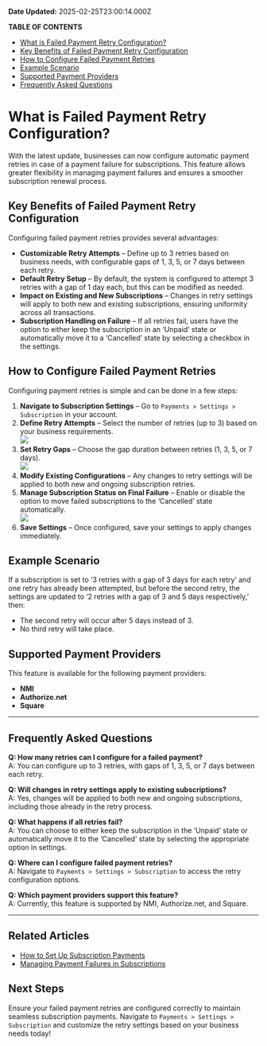 **Date Updated:** 2025-02-25T23:00:14.000Z

**TABLE OF CONTENTS**

* [What is Failed Payment Retry Configuration?](#What-is-Failed-Payment-Retry-Configuration?)[](#Key-Benefits-of-Failed-Payment-Retry-Configuration)
* [Key Benefits of Failed Payment Retry Configuration](#Key-Benefits-of-Failed-Payment-Retry-Configuration)[](#How-to-Configure-Failed-Payment-Retries)
* [How to Configure Failed Payment Retries](#How-to-Configure-Failed-Payment-Retries)[](#Example-Scenario)
* [Example Scenario](#Example-Scenario)
* [Supported Payment Providers](#Supported-Payment-Providers)[](#Frequently-Asked-Questions)
* [Frequently Asked Questions](#Frequently-Asked-Questions)

#   

# **What is Failed Payment Retry Configuration?**

With the latest update, businesses can now configure automatic payment retries in case of a payment failure for subscriptions. This feature allows greater flexibility in managing payment failures and ensures a smoother subscription renewal process.

  
## **Key Benefits of Failed Payment Retry Configuration**

Configuring failed payment retries provides several advantages:

* **Customizable Retry Attempts** – Define up to 3 retries based on business needs, with configurable gaps of 1, 3, 5, or 7 days between each retry.
* **Default Retry Setup** – By default, the system is configured to attempt 3 retries with a gap of 1 day each, but this can be modified as needed.
* **Impact on Existing and New Subscriptions** – Changes in retry settings will apply to both new and existing subscriptions, ensuring uniformity across all transactions.
* **Subscription Handling on Failure** – If all retries fail, users have the option to either keep the subscription in an ‘Unpaid’ state or automatically move it to a ‘Cancelled’ state by selecting a checkbox in the settings.

## **How to Configure Failed Payment Retries**

Configuring payment retries is simple and can be done in a few steps:

1. **Navigate to Subscription Settings** – Go to `Payments > Settings > Subscription` in your account.
2. **Define Retry Attempts** – Select the number of retries (up to 3) based on your business requirements.  
![](https://s3.amazonaws.com/cdn.freshdesk.com/data/helpdesk/attachments/production/155042231191/original/InXm5z2v6ePnNtu1kOWfhv6Kc4hKvEYwoA.png?1740504381)
3. **Set Retry Gaps** – Choose the gap duration between retries (1, 3, 5, or 7 days).  
![](https://s3.amazonaws.com/cdn.freshdesk.com/data/helpdesk/attachments/production/155042231211/original/U7jBHLSHg9jX4ef-JIfXT2BL966335N1RA.png?1740504421)
4. **Modify Existing Configurations** – Any changes to retry settings will be applied to both new and ongoing subscription retries.
5. **Manage Subscription Status on Final Failure** – Enable or disable the option to move failed subscriptions to the ‘Cancelled’ state automatically.  
![](https://s3.amazonaws.com/cdn.freshdesk.com/data/helpdesk/attachments/production/155042231228/original/pcfrThpO9U5E6fh0dkusXXOGQgOtUnL3QA.png?1740504467)
6. **Save Settings** – Once configured, save your settings to apply changes immediately.

## **Example Scenario**

If a subscription is set to ‘3 retries with a gap of 3 days for each retry’ and one retry has already been attempted, but before the second retry, the settings are updated to ‘2 retries with a gap of 3 and 5 days respectively,’ then:

* The second retry will occur after 5 days instead of 3.
* No third retry will take place.

## **Supported Payment Providers**

This feature is available for the following payment providers:

* **NMI**
* **Authorize.net**
* **Square**

  
---

## **Frequently Asked Questions**

  
**Q: How many retries can I configure for a failed payment?**   
A: You can configure up to 3 retries, with gaps of 1, 3, 5, or 7 days between each retry.

  
**Q: Will changes in retry settings apply to existing subscriptions?**   
A: Yes, changes will be applied to both new and ongoing subscriptions, including those already in the retry process.

  
**Q: What happens if all retries fail?**   
A: You can choose to either keep the subscription in the ‘Unpaid’ state or automatically move it to the ‘Cancelled’ state by selecting the appropriate option in settings.

  
**Q: Where can I configure failed payment retries?**   
A: Navigate to `Payments > Settings > Subscription` to access the retry configuration options.

  
**Q: Which payment providers support this feature?**   
A: Currently, this feature is supported by NMI, Authorize.net, and Square.

  
---

## Related Articles

* [How to Set Up Subscription Payments](https://help.gohighlevel.com/support/solutions/articles/155000004064-create-or-schedule-subscriptions-and-send-invoice-within-contact-details-page)
* [Managing Payment Failures in Subscriptions](https://help.gohighlevel.com/support/solutions/articles/155000004507-what-happens-in-case-of-a-payment-failure-for-a-subscription-)

## Next Steps

Ensure your failed payment retries are configured correctly to maintain seamless subscription payments. Navigate to `Payments > Settings > Subscription` and customize the retry settings based on your business needs today!

  